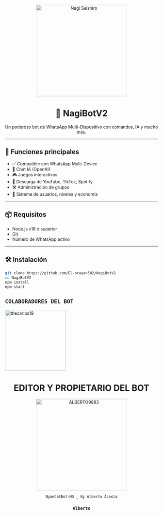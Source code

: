 <p align="center">
  <img src="https://media.tenor.com/rO3dbXc_PxYAAAAC/nagi-nagi-seishiro.gif" width="300" alt="Nagi Seishiro">
</p>

<h1 align="center">🤖 NagiBotV2</h1>
<p align="center">Un poderoso bot de WhatsApp Multi-Dispositivo con comandos, IA y mucho más.</p>

---

## 🚀 Funciones principales

- ✅ Compatible con WhatsApp Multi-Device
- 🧠 Chat IA (OpenAI)
- 🎮 Juegos interactivos
- 🎵 Descarga de YouTube, TikTok, Spotify
- 🛠️ Administración de grupos
- 📌 Sistema de usuarios, niveles y economía

---

## 📦 Requisitos

- Node.js v18 o superior
- Git
- Número de WhatsApp activo

---

## 🛠️ Instalación

```bash
git clone https://github.com/El-brayan502/NagiBotV2
cd NagiBotV2
npm install
npm start
```

## `COLABORADORES DEL BOT` 
<a href="https://github.com/thecarlos19"><img src="https://github.com/SinNombre999.png" width="200" height="200" alt="thecarlos19"/></a>

<div align="center">
  <h1 align="center">EDITOR Y PROPIETARIO DEL BOT</h1>

<a href="https://github.com/ALBERTO9883"><img src="https://github.com/ALBERTO9883.png" width="300" height="300" alt="ALBERTO9883"/></a>

`NyanCatBot-MD _ By Alberto Acosta`
  ### `Alberto`